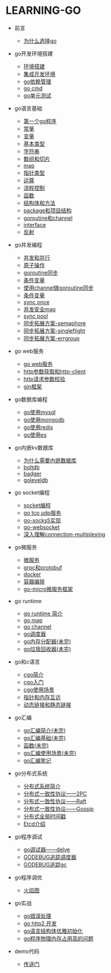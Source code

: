 # LEARNING-GO

- 前言
    - [为什么选择go](./绪论.md)

- go开发环境搭建
    - [环境搭建](./go开发环境搭建/环境搭建.md)
    - [集成开发环境](./go开发环境搭建/集成开发工具.md)
    - [go依赖管理](./go开发环境搭建/go-modules.md)
    - [go cmd](./go开发环境搭建/go命令.md)
    - [go单元测试](./go开发环境搭建/go-test.md)

- go语言基础
    - [第一个go程序](./go语言基础/第一个go程序.md)
    - [常量](./go语言基础/常量.md)
    - [变量](./go语言基础/变量.md)
    - [基本类型](./go语言基础/基本类型.md)
    - [字符串](./go语言基础/string.md)
    - [数组和切片](./go语言基础//数组和切片.md)
    - [map](./go语言基础//map.md)
    - [指针类型](./go语言基础/指针类型.md)
    - [运算](./go语言基础/运算.md)
    - [流程控制](./go语言基础//流程控制.md)
    - [函数](./go语言基础/函数.md)
    - [结构体和方法](./go语言基础/结构体和方法.md)
    - [package和项目结构](./go语言基础/package和项目结构.md)
    - [goroutine和channel](./go语言基础/goroutine和channel.md)
    - [interface](./go语言基础/interface.md)
    - [反射](./go语言基础/反射.md)

- go并发编程

    - [并发和并行](./go并发编程/并发和并行.md)
    - [原子操作](./go并发编程/原子操作.md)
    - [goroutine同步](./go并发编程/goroutine同步.md)
    - [条件变量](./go并发编程/条件变量.md)
    - [使用channel做goroutine同步](./go并发编程/使用channel做goroutine同步.md)
    - [条件变量](./go并发编程/条件变量.md)
    - [sync once](./go并发编程/sync_once.md)
    - [并发安全map](./go并发编程/sync_map.md)
    - [sync pool](./go并发编程/sync_pool.md)
    - [同步拓展方案-semaphore](./go并发编程/semaphore.md)
    - [同步拓展方案-singleflight](./go并发编程/singleflight.md)
    - [同步拓展方案-errgroup](./go并发编程/errgroup.md)

- go web服务

    - [go web服务](./web服务/go-web服务.md)
    - [http参数获取和http-client](./web服务/http参数获取和http-client.md)
    - [http请求参数校验](./web服务/http请求参数校验.md)
    - [gin框架](./web服务/gin框架.md)

- go数据库编程

    - [go使用mysql](./go和数据库/go使用mysql.md)
    - [go使用mongodb](./go和数据库/go使用mongodb.md)
    - [go使用redis](./go和数据库/go使用redis.md)
    - [go使用es](./go和数据库/go使用es.md)

- go内嵌kv数据库

    - [为什么需要内嵌数据库](./go内嵌kv数据库/README.md)
    - [boltdb](./go内嵌kv数据库/boltdb.md)
    - [badger](./go内嵌kv数据库/badger.md)
    - [goleveldb](./go内嵌kv数据库/goleveldb.md)

- go socket编程

    - [socket编程](./go-socket编程/socket.md)
    - [go tcp udp服务](./go-socket编程/go-tcp-udp服务.md)
    - [go-socks5实现](./go-socket编程/go-socks5实现.md)
    - [go-websocket](./go-socket编程/go-websocket.md)
    - [深入理解connection-multiplexing](./go-socket编程/深入理解connection-multiplexing.md)

- go微服务

    - [微服务](./微服务/微服务.md)
    - [grpc和protobuf](./微服务/grpc和protobuf.md)
    - [docker](./微服务/docker.md)
    - [容器编排](./微服务/容器编排.md)
    - [go-micro微服务框架](./微服务/go-micro微服务框架.md)


- go runtime

    - [go runtime 简介](./go-runtime/runtime.md)
    - [go map](./go-runtime/go-map.md)
    - [go channel](./go-runtime/go-channel.md)
    - [go调度器](./go-runtime/scheduler.md)
    - [go内存分配器(未完)](./go-runtime/内存分配器.md)
    - [go垃圾回收器(未完)](./go-runtime/gc.md)

- go和c语言

    - [cgo简介](./cgo/cgo简介.md)
    - [cgo入门](./cgo/cgo入门.md)
    - [cgo使用场景](./cgo/cgo使用场景.md)
    - [指针和内存互访](./cgo/指针和内存互访.md)
    - [动态链接和静态链接](./cgo/动态链接和静态链接.md)

- go汇编

    - [go汇编简介(未完)](./go汇编/go汇编简介.md)
    - [go汇编基础(未完)](./go汇编/go汇编基础.md)
    - [函数(未完)](./go汇编/函数.md)
    - [go汇编使用场景(未完)](./go汇编/go汇编使用场景.md)
    - [go汇编笔记](./go汇编/go汇编笔记.md)

- go分布式系统

    - [分布式系统简介](./go分布式系统/分布式系统.md)
    - [分布式一致性协议——2PC](./go分布式系统/2pc.md)
    - [分布式一致性协议——Raft](./go分布式系统/raft.md)
    - [分布式一致性协议——Gossip](./go分布式系统/gossip.md)
    - [分布式全局时间戳](./go分布式系统/全局时间戳.md)
    - [Etcd介绍](./go分布式系统/etcd.md)

- go程序调试

    - [go调试器——delve](./go调试/go调试器.md)
    - [GODEBUG追踪调度器](./go调试/GODEBUG追踪调度器.md)
    - [GODEBUG追踪gc](./go调试/GODEBUG追踪gc.md)

- go程序调优
    - [火焰图](./profiling/火焰图.md)
- go实战

    - [go错误处理](./go实战/go错误处理.md)
    - [go http2 开发](./go实战/go_http2开发.md)
    - [go语言结构体优雅初始化](./go实战/go语言结构体优雅初始化.md)
    - [go程序物理内存占用高的问题](./go实战/go程序物理内存占用高的问题.md)

- demo代码
    - [传送门](https://github.com/widaT/leaning-go-code/)

